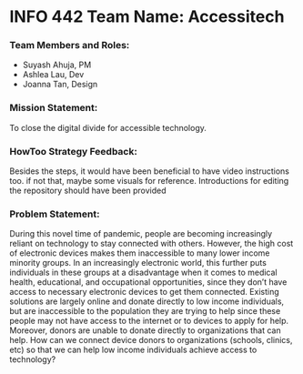 # INFO 442 Team Name: Accessitech

### Team Members and Roles:
- Suyash Ahuja, PM
- Ashlea Lau, Dev
- Joanna Tan, Design

### Mission Statement: 
To close the digital divide for accessible technology.

### HowToo Strategy Feedback: 
Besides the steps, it would have been beneficial to have video instructions too. if not that, maybe some visuals for reference. Introductions for editing the repository should have been provided

### Problem Statement: 

During this novel time of pandemic, people are becoming increasingly reliant on technology to stay connected with others. However, the high cost of electronic devices makes them inaccessible to many lower income minority groups. In an increasingly electronic world, this further puts individuals in these groups at a disadvantage when it comes to medical health, educational, and occupational opportunities, since they don’t have access to necessary electronic devices to get them connected. Existing solutions are largely online and donate directly to low income individuals, but are inaccessible to the population they are trying to help since these people may not have access to the internet or to devices to apply for help. Moreover, donors are unable to donate directly to organizations that can help. How can we connect device donors to organizations (schools, clinics, etc) so that we can help low income individuals achieve access to technology?

